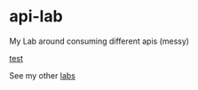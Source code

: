 # api-lab
My Lab around consuming different apis (messy)

[test](static/Community-Involvement/Tabellenblatt2.html)

See my other [labs](https://github.com/CodeFreezr/lab-of-labs/)
